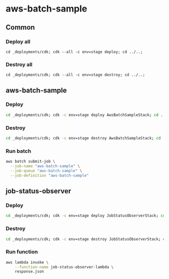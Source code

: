 # aws-batch-sample

## Common

### Deploy all

```
cd _deployments/cdk; cdk --all -c env=stage deploy; cd ../..;
```

### Destroy all

```
cd _deployments/cdk; cdk --all -c env=stage destroy; cd ../..;
```

## aws-batch-sample

### Deploy

```.sh
cd _deployments/cdk; cdk -c env=stage deploy AwsBatchSampleStack; cd ../..;
```

### Destroy

```.sh
cd _deployments/cdk; cdk -c env=stage destroy AwsBatchSampleStack; cd ../..;
```

### Run batch

```.sh
aws batch submit-job \
  --job-name "aws-batch-sample" \
  --job-queue "aws-batch-sample" \
  --job-definition "aws-batch-sample"
```

## job-status-observer

### Deploy

```.sh
cd _deployments/cdk; cdk -c env=stage deploy JobStatusObserverStack; cd ../..;
```

### Destroy

```.sh
cd _deployments/cdk; cdk -c env=stage destroy JobStatusObserverStack; cd ../..;
```

### Run function

```.sh
aws lambda invoke \
    --function-name job-status-observer-lambda \
    response.json
```
